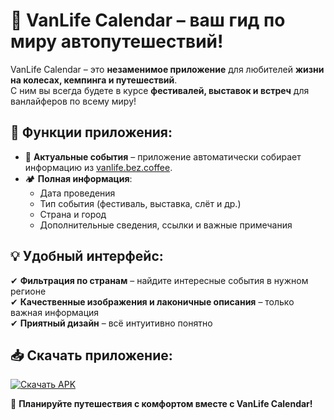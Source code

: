 # 🚐 VanLife Calendar – ваш гид по миру автопутешествий!  

VanLife Calendar – это **незаменимое приложение** для любителей **жизни на колесах, кемпинга и путешествий**.  
С ним вы всегда будете в курсе **фестивалей, выставок и встреч** для ванлайферов по всему миру!  

## 🔹 Функции приложения:  
- 📅 **Актуальные события** – приложение автоматически собирает информацию из [vanlife.bez.coffee](https://vanlife.bez.coffee).  
- 🏕 **Полная информация**:  
  - Дата проведения  
  - Тип события (фестиваль, выставка, слёт и др.)  
  - Страна и город  
  - Дополнительные сведения, ссылки и важные примечания  

## 💡 Удобный интерфейс:  
✔ **Фильтрация по странам** – найдите интересные события в нужном регионе  
✔ **Качественные изображения и лаконичные описания** – только важная информация  
✔ **Приятный дизайн** – всё интуитивно понятно  

## 📥 Скачать приложение:  
[![Скачать APK](https://img.shields.io/badge/📥_Download-APK-blue?style=for-the-badge&logo=android)](https://github.com/Kopaev/VanLife-Calendar/releases/latest/download/VanLife-Calendar.apk)  

🚀 **Планируйте путешествия с комфортом вместе с VanLife Calendar!**  
